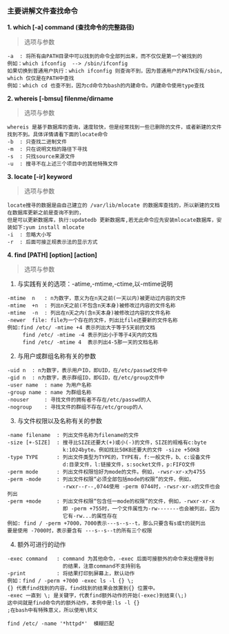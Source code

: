 ### 主要讲解文件查找命令

**1. which [-a] command (查找命令的完整路径)**   

> 选项与参数

```
-a	: 将所有由PATH目录中可以找到的命令全部列出来，而不仅仅是第一个被找到的
例如：which ifconfig  --> /sbin/ifconfig
如果切换到普通用户执行：which ifconfig 则查询不到，因为普通用户的PATH没有/sbin, which 仅仅是在PATH中查找
例如：which cd 也查不到，因为cd命令为bash的内建命令。内建命令使用type查找
```

**2. whereis [-bmsu] filenme/dirname**    

> 选项与参数

```
whereis 是基于数据库的查询，速度较快，但是经常找到一些已删除的文件，或者新建的文件找到不到。具体详情请看下面的locate命令
-b	: 只查找二进制文件
-m	: 只在说明文档的路径下寻找
-s	: 只找source来源文件
-u	: 搜寻不在上述三个项目中的其他特殊文件
```

**3. locate [-ir] keyword**   

> 选项与参数

```
locate搜寻的数据是由自己建立的 /var/lib/mlocate 的数据库查找的，所以新建的文档在数据库更新之前是查询不到的，
但是可以更新数据库，执行:updatedb 更新数据库,若无此命令应先安装mlocate数据库，安装如下:yum install mlocate
-i	: 忽略大小写
-r	: 后面可接正规表示法的显示方式
```

**4. find [PATH] [option] [action]**     

> 选项与参数

1) 与实践有关的选项：-atime,-mtime,-ctime,以-mtime说明

```
-mtime	n	: n为数字，意义为在n天之前(一天以内)被更动过内容的文件
-mtime	+n	: 列出n天之前(不包含n天本身)被修改过内容的文件名称
-mtime	-n	: 列出在n天之内(含n天本身)被修改过内容的文件名称
-newer	file: file为一个存在的文件，列出比file还要新的文件名称
例如:find /etc/ -mtime +4 表示列出大于等于5天前的文档
	 find /etc/ -mtime -4 表示列出小于等于4天内的文档
	 find /etc/ -mtime 4  表示列出4-5那一天的文档名称
```

2) 与用户或群组名称有关的参数

```
-uid n	: n为数字，表示用户ID，即UID，在/etc/passwd文件中
-gid n	: n为数字，表示群组ID，即GID，在/etc/group文件中
-user name	: name 为用户名称
-group name	: name 为群组名称
-nouser		: 寻找文件的拥有者不存在/etc/passwd的人
-nogroup	: 寻找文件的群组不存在/etc/group的人
```

3) 与文件权限以及名称有关的参数

```
-name filename	: 列出文件名称为filename的文件
-size [+-SIZE]	: 搜寻比SIZE还要大(+)或小(-)的文件，SIZE的规格有c:byte
				  k:1024byte。例如找比50KB还要大的文件 -size +50KB
-type TYPE		: 列出文件类型为TYPE的，TYPE有，f:一般文件，b、c:设备文件
				  d:目录文件，l:链接文件，s:socket文件，p:FIFO文件
-perm mode		: 列出文件权限恰好为mode的文件。例如，-rwsr-xr-x为4755
-perm -mode		: 列出文件权限“必须全部包括mode的权限”的文件，例如，
				  -rwxr--r--,0744使用 -perm 0744时，-rwsr-xr-x的文件也会列出
-perm +mode		: 列出文件权限“包含任一mode的权限”的文件，例如，-rwxr-xr-x
				  即 -perm +755时，一个文件属性为-rw-------也会被列出，因为
				  它有-rw...的属性存在
例如: find / -perm +7000，7000表示---s--s--t，那么只要含有s或t的就列出
要是使用 -7000时，表示要含有 ---s--s--t的所有三个权限
```

4) 额外可进行的动作

```
-exec command	: command 为其他命令，-exec 后面可接额外的命令来处理搜寻到
				  的结果，注意command不支持别名
-print			: 将结果打印到屏幕上，默认动作
例如：find / -perm +7000 -exec ls -l {} \;
{} 代表find找到的内容，find找到的结果会放置到{} 位置中。
-exec 一直到 \; 是关键字，代表find额外动作的开始(-exec)到结束(\;)
这中间就是find命令内的额外动作，本例中是:ls -l {}
;在bash中有特殊意义，所以使用\转义

find /etc/ -name '*httpd*'  模糊匹配
```





